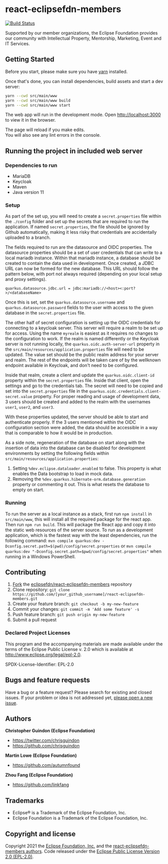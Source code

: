 # react-eclipsefdn-members

[![Build Status](https://travis-ci.org/EclipseFdn/react-eclipsefdn-members.svg?branch=master)](https://travis-ci.org/EclipseFdn/react-eclipsefdn-members)

Supported by our member organizations, the Eclipse Foundation provides our community with Intellectual Property, Mentorship, Marketing, Event and IT Services.

## Getting Started

Before you start, please make sure you have [yarn](https://classic.yarnpkg.com/en/docs/install/) installed.

Once that's done, you can install dependencies, build assets and start a dev server:

```bash
yarn --cwd src/main/www
yarn --cwd src/main/www build
yarn --cwd src/main/www start
```

The web app will run in the development mode.
Open [http://localhost:3000](http://localhost:3000) to view it in the browser.

The page will reload if you make edits.<br />
You will also see any lint errors in the console.

## Running the project in included web server

### Dependencies to run  

- MariaDB
- Keycloak
- Maven
- Java version 11

### Setup

As part of the set up, you will need to create a `secret.properties` file within the `./config` folder and set up the secrets that are required to run the application. If named `secret.properties`, the file should be ignored by Github automatically, making it less risky that credentials are accidentally uploaded to a branch.  

The fields required to run are the datasource and OIDC properties. The datasource properties should be a set of user credentials that can write to a local mariadb instance. Within that mariadb instance, a database should be created to contain the data used in development. Once created, a JDBC URL can now be formed for the new database. This URL should follow the pattern below, with port not always required (depending on your local setup and proxy settings).  

```  
quarkus.datasource.jdbc.url = jdbc:mariadb://<host><:port?>/<databaseName>
```  

Once this is set, set the `quarkus.datasource.username` and `quarkus.datasource.password` fields to the user with access to the given database in the `secret.properties` file. 

The other half of secret configuration is setting up the OIDC credentials for connecting to a keycloak server. This server will require a realm to be set up for access. Using the name `myrealm` is easiest as it requires no changes to the configuration to work. If the realm is named differently or the Keycloak server is not running locally, the `quarkus.oidc.auth-server-url` property in the `src/main/resources/application.properties` file will need to be updated. The value set should be the public realm address for your server and realm. The rest of the endpoints will be taken care of by the wellknown endpoint available in Keycloak, and don't need to be configured.  

Inside that realm, create a client and update the `quarkus.oidc.client-id` property within the `secret.properties` file. Inside that client, open the settings and go to the credentials tab. The secret will need to be copied and set into the `secret.properties` file in the `quarkus.oidc.credentials.client-secret.value` property. For proper reading and usage of development data, 3 users should be created and added to the realm with the usernames `user1`, `user2`, and `user3`.  

With these properties updated, the server should be able to start and authenticate properly. If the 3 users mentioned within the OIDC configuration section were added, the data should be accessible in a way that is comparable to how it would be in production.

As a side note, regeneration of the database on start along with the insertion of data into the database can be disabled for development environments by setting the following fields within `src/main/resources/application.properties`:

1. Setting `%dev.eclipse.dataloader.enabled` to false. This property is what enables the Data bootstrap to load in mock data.  
2. Removing the `%dev.quarkus.hibernate-orm.database.generation` property or commenting it out. This is what resets the database to empty on start.

### Running

To run the server as a local instance as a stack, first run `npm install` in `src/main/www`, this will install all the required package for the react app. Then run `npm run build`. This will package the React app and copy it into the static web resources of the server source. To run as a development application, which is the fastest way with the least dependencies, run the following command: `mvn compile quarkus:dev -Dconfig.secret.path=$(pwd)/config/secret.properties` or `mvn compile quarkus:dev "-Dconfig.secret.path=$pwd/config/secret.properties"` when running in a Windows PowerShell.

## Contributing

1. [Fork](https://help.github.com/articles/fork-a-repo/) the [eclipsefdn/react-eclipsefdn-members](https://github.com/eclipsefdn/react-eclipsefdn-members) repository
2. Clone repository: `git clone https://github.com/[your_github_username]/react-eclipsefdn-members.git`
3. Create your feature branch: `git checkout -b my-new-feature`
4. Commit your changes: `git commit -m 'Add some feature' -s`
5. Push feature branch: `git push origin my-new-feature`
6. Submit a pull request

### Declared Project Licenses

This program and the accompanying materials are made available under the terms
of the Eclipse Public License v. 2.0 which is available at
http://www.eclipse.org/legal/epl-2.0.

SPDX-License-Identifier: EPL-2.0

## Bugs and feature requests

Have a bug or a feature request? Please search for existing and closed issues. If your problem or idea is not addressed yet, [please open a new issue](https://github.com/eclipsefdn/react-eclipsefdn-members/issues/new).

## Authors

**Christopher Guindon (Eclipse Foundation)**

- <https://twitter.com/chrisguindon>
- <https://github.com/chrisguindon>

**Martin Lowe (Eclipse Foundation)**

- <https://github.com/autumnfound>

**Zhou Fang (Eclipse Foundation)**

- <https://github.com/linkfang>

## Trademarks

* Eclipse® is a Trademark of the Eclipse Foundation, Inc.
* Eclipse Foundation is a Trademark of the Eclipse Foundation, Inc.

## Copyright and license

Copyright 2021 the [Eclipse Foundation, Inc.](https://www.eclipse.org) and the [react-eclipsefdn-members authors](https://github.com/eclipsefdn/react-eclipsefdn-members/graphs/contributors). Code released under the [Eclipse Public License Version 2.0 (EPL-2.0)](https://github.com/eclipsefdn/react-eclipsefdn-members/blob/src/LICENSE).

